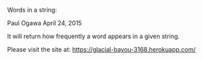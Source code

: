 Words in a string:


Paul Ogawa
April 24, 2015

It will return how frequently a word appears in a given string.


Please visit the site at: https://glacial-bayou-3168.herokuapp.com/
